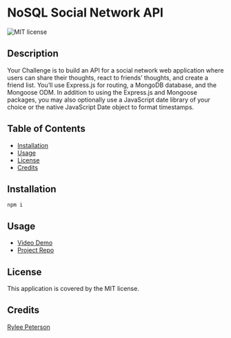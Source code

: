 # NoSQL Social Network API

![MIT license](https://img.shields.io/badge/License-MIT-blue.svg)

## Description
Your Challenge is to build an API for a social network web application where users can share their thoughts, react to friends’ thoughts, and create a friend list. You’ll use Express.js for routing, a MongoDB database, and the Mongoose ODM. In addition to using the Express.js and Mongoose packages, you may also optionally use a JavaScript date library of your choice or the native JavaScript Date object to format timestamps.


## Table of Contents

- [Installation](#installation)
- [Usage](#usage)
- [License](#license)
- [Credits](#credits)


## Installation

```
npm i
```

## Usage

- [Video Demo](https://drive.google.com/file/d/1BwLli4orI68Jq8jMkL_UUw-hAEY6me0U/view)
- [Project Repo](https://github.com/Rylee94/nosql-social-network-api)

## License

This application is covered by the MIT license.

## Credits

[Rylee Peterson](https://github.com/Rylee94)
